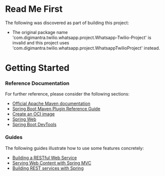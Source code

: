 # Read Me First
The following was discovered as part of building this project:

* The original package name 'com.digimantra.twilio.whatsapp.project.Whatsapp-Twilio-Project' is invalid and this project uses 'com.digimantra.twilio.whatsapp.project.WhatsappTwilioProject' instead.

# Getting Started

### Reference Documentation
For further reference, please consider the following sections:

* [Official Apache Maven documentation](https://maven.apache.org/guides/index.html)
* [Spring Boot Maven Plugin Reference Guide](https://docs.spring.io/spring-boot/docs/2.7.6-SNAPSHOT/maven-plugin/reference/html/)
* [Create an OCI image](https://docs.spring.io/spring-boot/docs/2.7.6-SNAPSHOT/maven-plugin/reference/html/#build-image)
* [Spring Web](https://docs.spring.io/spring-boot/docs/2.7.6-SNAPSHOT/reference/htmlsingle/#web)
* [Spring Boot DevTools](https://docs.spring.io/spring-boot/docs/2.7.6-SNAPSHOT/reference/htmlsingle/#using.devtools)

### Guides
The following guides illustrate how to use some features concretely:

* [Building a RESTful Web Service](https://spring.io/guides/gs/rest-service/)
* [Serving Web Content with Spring MVC](https://spring.io/guides/gs/serving-web-content/)
* [Building REST services with Spring](https://spring.io/guides/tutorials/rest/)

